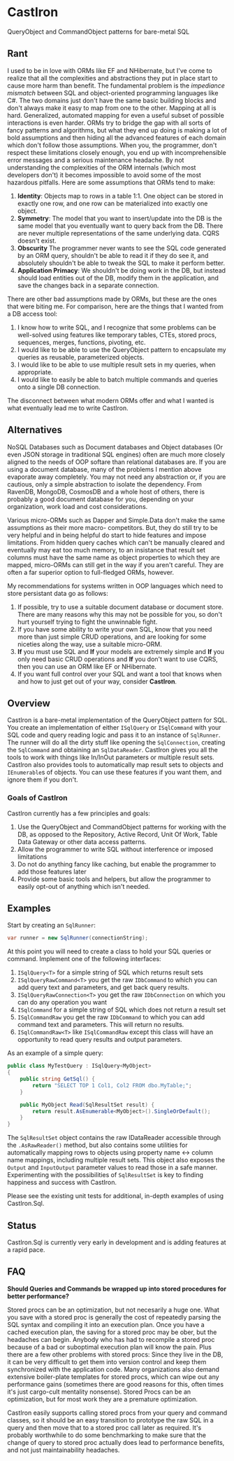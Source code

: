 # CastIron

QueryObject and CommandObject patterns for bare-metal SQL

## Rant

I used to be in love with ORMs like EF and NHibernate, but I've come to realize that all the complexities and abstractions they put in place start to cause more harm than benefit. The fundamental problem is the *impediance mismatch* between SQL and object-oriented programming languages like C#. The two domains just don't have the same basic building blocks and don't always make it easy to map from one to the other. Mapping at all is hard. Generalized, automated mapping for even a useful subset of possible interactions is even harder. ORMs try to bridge the gap with all sorts of fancy patterns and algorithms, but what they end up doing is making a lot of bold assumptions and then hiding all the advanced features of each domain which don't follow those assumptions. When you, the programmer, don't respect these limitations closely enough, you end up with incomprehensible error messages and a serious maintenance headache. By not understanding the complexities of the ORM internals (which most developers don't) it becomes impossible to avoid some of the most hazardous pitfalls. Here are some assumptions that ORMs tend to make:

1. **Identity**: Objects map to rows in a table 1:1. One object can be stored in exactly one row, and one row can be materialized into exactly one object.
1. **Symmetry**: The model that you want to insert/update into the DB is the same model that you eventually want to query back from the DB. There are never multiple representations of the same underlying data. CQRS doesn't exist.
1. **Obscurity** The programmer never wants to see the SQL code generated by an ORM query, shouldn't be able to read it if they do see it, and absolutely shouldn't be able to tweak the SQL to make it perform better.
1. **Application Primacy**: We shouldn't be doing work in the DB, but instead should load entities out of the DB, modify them in the application, and save the changes back in a separate connection.

There are other bad assumptions made by ORMs, but these are the ones that were biting me. For comparison, here are the things that I wanted from a DB access tool:

1. I know how to write SQL, and I recognize that some problems can be well-solved using features like temporary tables, CTEs, stored procs, sequences, merges, functions, pivoting, etc.
1. I would like to be able to use the QueryObject pattern to encapsulate my queries as reusable, parameterized objects.
1. I would like to be able to use multiple result sets in my queries, when appropriate.
1. I would like to easily be able to batch multiple commands and queries onto a single DB connection.

The disconnect between what modern ORMs offer and what I wanted is what eventually lead me to write CastIron.

## Alternatives

NoSQL Databases such as Document databases and Object databases (Or even JSON storage in traditional SQL engines) often are much more closely aligned to the needs of OOP softare than relational databases are. If you are using a document database, many of the problems I mention above evaporate away completely. You may not need any abstraction or, if you are cautious, only a simple abstraction to isolate the dependency. From RavenDB, MongoDB, CosmosDB and a whole host of others, there is probably a good document database for you, depending on your organization, work load and cost considerations.

Various micro-ORMs such as Dapper and Simple.Data don't make the same assumptions as their more macro- competitors. But, they do still try to be very helpful and in being helpful do start to hide features and impose limitations. From hidden query caches which can't be manually cleared and eventually may eat too much memory, to an insistance that result set columns must have the same name as object properties to which they are mapped, micro-ORMs can still get in the way if you aren't careful. They are often a far superior option to full-fledged ORMs, however.

My recommendations for systems written in OOP languages which need to store persistant data go as follows:

1. If possible, try to use a suitable document database or document store. There are many reasons why this may not be possible for you, so don't hurt yourself trying to fight the unwinnable fight.
1. If you have some ability to write your own SQL, know that you need more than just simple CRUD operations, and are looking for some niceties along the way, use a suitable micro-ORM.
1. **If** you must use SQL and **If** your models are extremely simple and **If** you only need basic CRUD operations and **If** you don't want to use CQRS, then you can use an ORM like EF or NHibernate.
1. If you want full control over your SQL and want a tool that knows when and how to just get out of your way, consider **CastIron**.

## Overview

CastIron is a bare-metal implementation of the QueryObject pattern for SQL. You create an implementation of either `ISqlQuery` or `ISqlCommand` with your SQL code and query reading logic and pass it to an instance of `SqlRunner`. The runner will do all the dirty stuff like opening the `SqlConnection`, creating the `SqlCommand` and obtaining an `SqlDataReader`. CastIron gives you all the tools to work with things like In/InOut parameters or multiple result sets. CastIron also provides tools to automatically map result sets to objects and `IEnumerable`s of objects. You can use these features if you want them, and ignore them if you don't. 

### Goals of CastIron

CastIron currently has a few principles and goals:

1. Use the QueryObject and CommandObject patterns for working with the DB, as opposed to the Repository, Active Record, Unit Of Work, Table Data Gateway or other data access patterns.
1. Allow the programmer to write SQL without interference or imposed limitations
1. Do not do anything fancy like caching, but enable the programmer to add those features later
1. Provide some basic tools and helpers, but allow the programmer to easily opt-out of anything which isn't needed.

## Examples

Start by creating an `SqlRunner`:

```csharp
var runner = new SqlRunner(connectionString);
```

At this point you will need to create a class to hold your SQL queries or command. Implement one of the following interfaces:

1. `ISqlQuery<T>` for a simple string of SQL which returns result sets
1. `ISqlQueryRawCommand<T>` you get the raw `IDbCommand` to which you can add query text and parameters, and get back query results.
1. `ISqlQueryRawConnection<T>` you get the raw `IDbConnection` on which you can do any operation you want
1. `ISqlCommand` for a simple string of SQL which does not return a result set
1. `ISqlCommandRaw` you get the raw `IDbCommand` to which you can add command text and parameters. This will return no results.
1. `ISqlCommandRaw<T>` like `ISqlCommandRaw` except this class will have an opportunity to read query results and output parameters.

As an example of a simple query:

```csharp
public class MyTestQuery : ISqlQuery<MyObject>
{
    public string GetSql() {
        return "SELECT TOP 1 Col1, Col2 FROM dbo.MyTable;";
    }

    public MyObject Read(SqlResultSet result) {
        return result.AsEnumerable<MyObject>().SingleOrDefault();
    }
}
```

The `SqlResultSet` object contains the raw IDataReader accessible through the `.AsRawReader()` method, but also contains some utilities for automatically mapping rows to objects using property name <-> column name mappings, including multiple result sets. This object also exposes the `Output` and `InputOutput` parameter values to read those in a safe manner. Experimenting with the possibilities of `SqlResultSet` is key to finding happiness and success with CastIron.

Please see the existing unit tests for additional, in-depth examples of using CastIron.Sql.

## Status

CastIron.Sql is currently very early in development and is adding features at a rapid pace.

## FAQ

**Should Queries and Commands be wrapped up into stored procedures for better performance?**

Stored procs can be an optimization, but not necesarily a huge one. What you save with a stored proc is generally the cost of repeatedly parsing the SQL syntax and compiling it into an execution plan. Once you have a cached execution plan, the saving for a stored proc may be ober, but the headaches can begin. Anybody who has had to recompile a stored proc because of a bad or suboptimal execution plan will know the pain. Plus there are a few other problems with stored procs: Since they live in the DB, it can be very difficult to get them into version control and keep them synchronized with the application code. Many organizations also demand extensive boiler-plate templates for stored procs, which can wipe out any performance gains (sometimes there are good reasons for this, often times it's just cargo-cult mentality nonsense). Stored Procs can be an optimization, but for most work they are a premature optimization.

CastIron easily supports calling stored procs from your query and command classes, so it should be an easy transition to prototype the raw SQL in a query and then move that to a stored proc call later as required. It's probably worthwhile to do some benchmarking to make sure that the change of query to stored proc actually does lead to performance benefits, and not just maintainability headaches.





